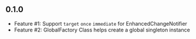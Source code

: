 ## 0.1.0
- Feature #1: Support `target` `once` `immediate` for EnhancedChangeNotifier
- Feature #2: GlobalFactory Class helps create a global singleton instance
